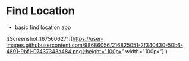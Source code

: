 # Find Location 
- basic find location app

![Screenshot_1675606271](https://user-images.githubusercontent.com/98686056/216825051-2f340430-50b6-4891-9bf1-07437343a484.png{:height="100px" width="100px"}.)

